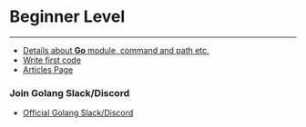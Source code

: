 # Beginner Level
-----------------

- [Details about **Go** module, command and path etc.](https://golang.org/doc/code.html) 
- [Write first code](https://github.com/Tej-Singh-Rana/Golang/blob/master/first.go)
- [Articles Page](https://golang.org/doc/#articles)

### Join Golang Slack/Discord

- [Official Golang Slack/Discord](https://golang.org/help/)
